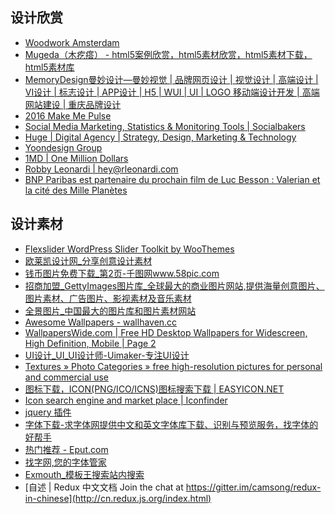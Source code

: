 设计欣赏
-
- [Woodwork Amsterdam](http://woodwork.nl/)
- [Mugeda（木疙瘩） - html5案例欣赏，html5素材欣赏，html5素材下载，html5素材库](http://www.mugeda.com/cases.php)
- [MemoryDesign曼妙设计—曼妙视觉 | 品牌网页设计 | 视觉设计 | 高端设计 | VI设计 | 标志设计 | APP设计 | H5 | WUI | UI | LOGO 移动端设计开发 | 高端网站建设 | 重庆品牌设计](http://www.m-studio.cc/)
- [2016 Make Me Pulse](http://2016.makemepulse.com/)
- [Social Media Marketing, Statistics & Monitoring Tools | Socialbakers](http://www.socialbakers.com/)
- [Huge | Digital Agency | Strategy, Design, Marketing & Technology](http://www.hugeinc.com/)
- [Yoondesign Group](http://www.groupy.co.kr/)
- [1MD | One Million Dollars](http://www.1md.be/home)
- [Robby Leonardi | hey@rleonardi.com](http://www.rleonardi.com/interactive-resume/)
- [BNP Paribas est partenaire du prochain film de Luc Besson : Valerian et la cité des Mille Planètes](https://www.valerian.bnpparibas/fr/experience) 

设计素材
-
- [Flexslider WordPress Slider Toolkit by WooThemes](http://www.woothemes.com/flexslider/)
- [欧莱凯设计网_分享创意设计素材](http://www.2008php.com/)
- [钱币图片免费下载_第2页-千图网www.58pic.com](http://www.58pic.com/tupian/2023-0-0-02.html)
- [招商加盟_GettyImages图片库_全球最大的商业图片网站,提供海量创意图片、图片素材、广告图片、影视素材及音乐素材](http://www.gettyimages.cn/newsr.php?thekeyword=���̼���&query=cGVycGFnZT02MHxpZnBob3RvPTE=)
- [全景图片_中国最大的图片库和图片素材网站](http://www.quanjing.com/)
- [Awesome Wallpapers - wallhaven.cc](http://alpha.wallhaven.cc/)
- [WallpapersWide.com | Free HD Desktop Wallpapers for Widescreen, High Definition, Mobile | Page 2](http://wallpaperswide.com/page/2)
- [UI设计_UI_UI设计师-Uimaker-专注UI设计](http://www.uimaker.com/)
- [Textures » Photo Categories » free high-resolution pictures for personal and commercial use](http://snapographic.com/photo-category/textures/)
- [图标下载，ICON(PNG/ICO/ICNS)图标搜索下载 | EASYICON.NET](http://www.easyicon.net/)
- [Icon search engine and market place | Iconfinder](https://www.iconfinder.com/)
- [jquery 插件](http://www.jq22.com/jquery/-2)
- [字体下载-求字体网提供中文和英文字体库下载、识别与预览服务，找字体的好帮手](http://www.qiuziti.com/)
- [热门推荐 - Eput.com](http://eput.com/editors/6?cate=03)
- [找字网,您的字体管家](http://www.zhaozi.cn/#top2-tab)
- [Exmouth_模板王搜索站内搜索](http://so.mobanwang.com/cse/search?s=9758405902072645742&nsid=3&q=Exmouth) 
- [自述 | Redux 中文文档 Join the chat at https://gitter.im/camsong/redux-in-chinese](http://cn.redux.js.org/index.html) 
